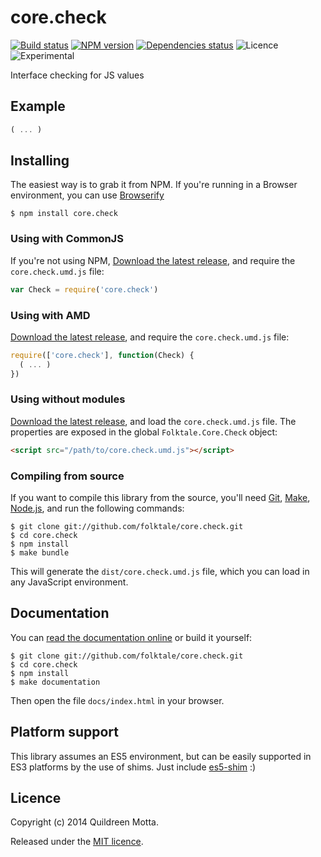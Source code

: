 core.check
==========

[![Build status](https://img.shields.io/travis/folktale/core.check/master.svg?style=flat)](https://travis-ci.org/folktale/core.check)
[![NPM version](https://img.shields.io/npm/v/npm.svg?style=flat)](https://npmjs.org/package/core.check)
[![Dependencies status](https://img.shields.io/david/folktale/core.check.svg?style=flat)](https://david-dm.org/folktale/core.check)
![Licence](https://img.shields.io/npm/l/core.check.svg?style=flat&label=licence)
![Experimental](https://img.shields.io/badge/stability-experimental-orange.svg?style=flat)


Interface checking for JS values


## Example

```js
( ... )
```


## Installing

The easiest way is to grab it from NPM. If you're running in a Browser
environment, you can use [Browserify][]

    $ npm install core.check


### Using with CommonJS

If you're not using NPM, [Download the latest release][release], and require
the `core.check.umd.js` file:

```js
var Check = require('core.check')
```


### Using with AMD

[Download the latest release][release], and require the `core.check.umd.js`
file:

```js
require(['core.check'], function(Check) {
  ( ... )
})
```


### Using without modules

[Download the latest release][release], and load the `core.check.umd.js`
file. The properties are exposed in the global `Folktale.Core.Check` object:

```html
<script src="/path/to/core.check.umd.js"></script>
```


### Compiling from source

If you want to compile this library from the source, you'll need [Git][],
[Make][], [Node.js][], and run the following commands:

    $ git clone git://github.com/folktale/core.check.git
    $ cd core.check
    $ npm install
    $ make bundle
    
This will generate the `dist/core.check.umd.js` file, which you can load in
any JavaScript environment.

    
## Documentation

You can [read the documentation online][docs] or build it yourself:

    $ git clone git://github.com/folktale/core.check.git
    $ cd core.check
    $ npm install
    $ make documentation

Then open the file `docs/index.html` in your browser.


## Platform support

This library assumes an ES5 environment, but can be easily supported in ES3
platforms by the use of shims. Just include [es5-shim][] :)


## Licence

Copyright (c) 2014 Quildreen Motta.

Released under the [MIT licence](https://github.com/folktale/core.check/blob/master/LICENCE).

<!-- links -->
[Fantasy Land]: https://github.com/fantasyland/fantasy-land
[Browserify]: http://browserify.org/
[Git]: http://git-scm.com/
[Make]: http://www.gnu.org/software/make/
[Node.js]: http://nodejs.org/
[es5-shim]: https://github.com/kriskowal/es5-shim
[docs]: http://folktale.github.io/core.check
<!-- [release: https://github.com/folktale/core.check/releases/download/v$VERSION/core.check-$VERSION.tar.gz] -->
[release]: https://github.com/folktale/core.check/releases/download/v0.0.0/core.check-0.0.0.tar.gz
<!-- [/release] -->
